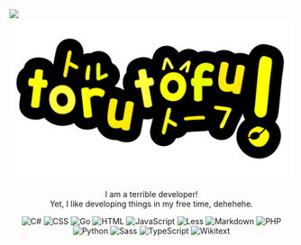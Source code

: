 <img src="https://komarev.com/ghpvc/?username=t7ru&style=pixel"/>
<div align="center">
<img src="tofulogo.png" width="600"/>

I am a terrible developer!<br/>
Yet, I like developing things in my free time, dehehehe.

![C#](https://img.shields.io/badge/C%23-239120?style=for-the-badge&logo=unity&logoColor=white)
![CSS](https://img.shields.io/badge/CSS-639?style=for-the-badge&logo=css&logoColor=white)
![Go](https://img.shields.io/badge/go-%2300ADD8.svg?style=for-the-badge&logo=go&logoColor=white)
![HTML](https://img.shields.io/badge/html-%23E34F26.svg?style=for-the-badge&logo=html5&logoColor=white)
![JavaScript](https://img.shields.io/badge/javascript-%23F7DF1E.svg?style=for-the-badge&logo=javascript&logoColor=black)
![Less](https://img.shields.io/badge/Less-%231D365D.svg?style=for-the-badge&logo=less&logoColor=white)
![Markdown](https://img.shields.io/badge/markdown-%23000000.svg?style=for-the-badge&logo=markdown&logoColor=white)
![PHP](https://img.shields.io/badge/php-%23777BB4.svg?style=for-the-badge&logo=php&logoColor=white)
![Python](https://img.shields.io/badge/python-3670A0?style=for-the-badge&logo=python&logoColor=white)
![Sass](https://img.shields.io/badge/Sass-CC6699?style=for-the-badge&logo=Sass&logoColor=white)
![TypeScript](https://img.shields.io/badge/typescript-%23007ACC.svg?style=for-the-badge&logo=typescript&logoColor=white)
![Wikitext](https://img.shields.io/badge/wikitext-%23555555.svg?style=for-the-badge&logo=wikipedia&logoColor=white)
</div>
